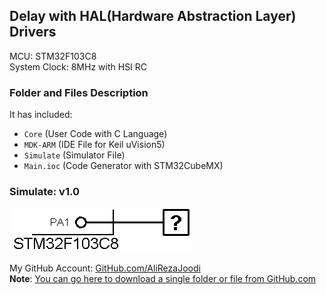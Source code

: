 ## Delay with HAL(Hardware Abstraction Layer) Drivers
              
MCU:     	STM32F103C8  
System Clock:	8MHz with HSI RC  

### Folder and Files Description
It has included:
- `Core` (User Code with C Language)
- `MDK-ARM` (IDE File for Keil uVision5)
- `Simulate` (Simulator File)
- `Main.ioc` (Code Generator with STM32CubeMX)

### Simulate: v1.0
![](Simulate/v1.0.png)

My GitHub Account: [GitHub.com/AliRezaJoodi](https://github.com/AliRezaJoodi)  
**Note**: [You can go here to download a single folder or file from GitHub.com](https://minhaskamal.github.io/DownGit/#/home)
